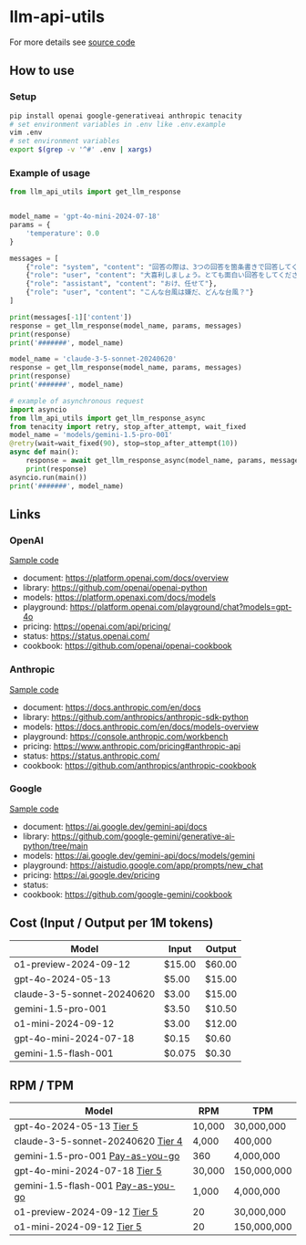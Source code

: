 # llm-api-utils
For more details see [source code](src/llm_api_utils/llm_api_utils.py)  
## How to use
### Setup
```bash
pip install openai google-generativeai anthropic tenacity
# set environment variables in .env like .env.example
vim .env
# set environment variables
export $(grep -v '^#' .env | xargs)
```

### Example of usage
```python
from llm_api_utils import get_llm_response


model_name = 'gpt-4o-mini-2024-07-18'
params = {
    'temperature': 0.0
}

messages = [
    {"role": "system", "content": "回答の際は、3つの回答を箇条書きで回答してください。"},
    {"role": "user", "content": "大喜利しましょう。とても面白い回答をしてくださいね。"},
    {"role": "assistant", "content": "おけ、任せて"},
    {"role": "user", "content": "こんな台風は嫌だ、どんな台風？"}
]

print(messages[-1]['content'])
response = get_llm_response(model_name, params, messages)
print(response)
print('#######', model_name)

model_name = 'claude-3-5-sonnet-20240620'
response = get_llm_response(model_name, params, messages)
print(response)
print('#######', model_name)

# example of asynchronous request
import asyncio
from llm_api_utils import get_llm_response_async
from tenacity import retry, stop_after_attempt, wait_fixed
model_name = 'models/gemini-1.5-pro-001'
@retry(wait=wait_fixed(90), stop=stop_after_attempt(10))
async def main():
    response = await get_llm_response_async(model_name, params, messages)
    print(response)
asyncio.run(main())
print('#######', model_name)
```

## Links
### OpenAI
[Sample code](src/llm_api_utils/call_gpt.py)
- document: https://platform.openai.com/docs/overview  
- library: https://github.com/openai/openai-python  
- models: https://platform.openaxi.com/docs/models  
- playground: https://platform.openai.com/playground/chat?models=gpt-4o  
- pricing: https://openai.com/api/pricing/  
- status: https://status.openai.com/  
- cookbook: https://github.com/openai/openai-cookbook
### Anthropic
[Sample code](src/llm_api_utils/call_claude.py)  
- document: https://docs.anthropic.com/en/docs  
- library: https://github.com/anthropics/anthropic-sdk-python  
- models: https://docs.anthropic.com/en/docs/models-overview  
- playground: https://console.anthropic.com/workbench  
- pricing: https://www.anthropic.com/pricing#anthropic-api  
- status: https://status.anthropic.com/  
- cookbook: https://github.com/anthropics/anthropic-cookbook  
### Google
[Sample code](src/llm_api_utils/call_gemini.py)
- document: https://ai.google.dev/gemini-api/docs  
- library: https://github.com/google-gemini/generative-ai-python/tree/main  
- models: https://ai.google.dev/gemini-api/docs/models/gemini  
- playground: https://aistudio.google.com/app/prompts/new_chat  
- pricing: https://ai.google.dev/pricing  
- status: 
- cookbook: https://github.com/google-gemini/cookbook  

## Cost (Input / Output per 1M tokens) 
| Model                     | Input   | Output        |
|---------------------------|-------|------------|
| o1-preview-2024-09-12     | $15.00 | $60.00     |
| gpt-4o-2024-05-13         | $5.00  | $15.00     |
| claude-3-5-sonnet-20240620| $3.00  | $15.00     |
| gemini-1.5-pro-001        | $3.50  | $10.50     |
| o1-mini-2024-09-12        | $3.00  | $12.00     |
| gpt-4o-mini-2024-07-18    | $0.15  | $0.60      |
| gemini-1.5-flash-001      | $0.075 | $0.30      |



## RPM / TPM
| Model  | RPM    | TPM        |
|--------|--------|------------|
| gpt-4o-2024-05-13 [Tier 5](https://platform.openai.com/docs/guides/rate-limits/tier-5-rate-limits)| 10,000 | 30,000,000 |
| claude-3-5-sonnet-20240620 [Tier 4](https://docs.anthropic.com/en/api/rate-limits#rate-limits)| 4,000  | 400,000    |
| gemini-1.5-pro-001 [Pay-as-you-go](https://ai.google.dev/gemini-api/docs/models/gemini#gemini-1.5-pro)| 360  | 4,000,000  |
| gpt-4o-mini-2024-07-18 [Tier 5](https://platform.openai.com/docs/guides/rate-limits/tier-5-rate-limits)| 30,000 | 150,000,000 |
| gemini-1.5-flash-001 [Pay-as-you-go](https://ai.google.dev/gemini-api/docs/models/gemini#gemini-1.5-flash)| 1,000  | 4,000,000  |
| o1-preview-2024-09-12 [Tier 5](https://platform.openai.com/docs/guides/rate-limits/tier-5-rate-limits)| 20 | 30,000,000 |
| o1-mini-2024-09-12 [Tier 5](https://platform.openai.com/docs/guides/rate-limits/tier-5-rate-limits)| 20 | 150,000,000 |